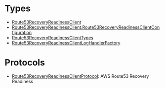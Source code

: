 # Types

  - [Route53RecoveryReadinessClient](/aws-sdk-swift/reference/0.x/AWSRoute53RecoveryReadiness/Route53RecoveryReadinessClient)
  - [Route53RecoveryReadinessClient.Route53RecoveryReadinessClientConfiguration](/aws-sdk-swift/reference/0.x/AWSRoute53RecoveryReadiness/Route53RecoveryReadinessClient_Route53RecoveryReadinessClientConfiguration)
  - [Route53RecoveryReadinessClientTypes](/aws-sdk-swift/reference/0.x/AWSRoute53RecoveryReadiness/Route53RecoveryReadinessClientTypes)
  - [Route53RecoveryReadinessClientLogHandlerFactory](/aws-sdk-swift/reference/0.x/AWSRoute53RecoveryReadiness/Route53RecoveryReadinessClientLogHandlerFactory)

# Protocols

  - [Route53RecoveryReadinessClientProtocol](/aws-sdk-swift/reference/0.x/AWSRoute53RecoveryReadiness/Route53RecoveryReadinessClientProtocol):
    AWS Route53 Recovery Readiness
